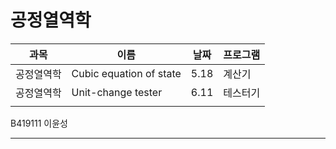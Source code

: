 # 공정열역학

| 과목       | 이름                    | 날짜 | 프로그램 |
| ---------- | ----------------------- | ---- | -------- |
| 공정열역학 | Cubic equation of state | 5.18 | 계산기   |
| 공정열역학 | Unit-change tester      | 6.11 | 테스터기 |
|            |                         |      |          |

B419111 이윤성

---


